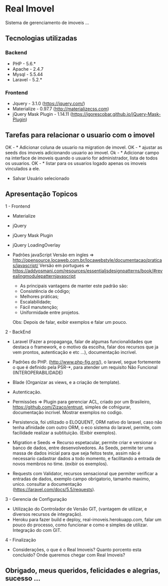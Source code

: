 # Real Imovel

Sistema de gerenciamento de imoveis ...

## Tecnologias utilizadas

### Backend
* PHP - 5.6.*
* Apache - 2.4.7
* Mysql - 5.5.44
* Laravel - 5.2.*

### Frontend
* Jquery - 3.1.0 (https://jquery.com/)
* Materialize - 0.97.7 (http://materializecss.com)
* jQuery Mask Plugin - 1.14.11 (https://igorescobar.github.io/jQuery-Mask-Plugin)

## Tarefas para relacionar o usuario com o imovel

OK - * Adicionar coluna de usuario na migration de imovel.
OK - * ajustar as seeds dos imoveis adicionando usuario ao imovel.
Ok - * Adicionar campo na interface de imoveis quando o usuario for administrador, lista de todos os usuarios.
OK - * listar para os usuarios logado apenas os imoveis vinculados a ele.
* Salvar Usuário selecionado

## Apresentação Topicos

1 - Frontend
- Materialize
- jQuery
- jQuery Mask Plugin
- jQuery LoadingOverlay
- Padrões javaScript
    Versão em ingles => http://opensource.locaweb.com.br/locawebstyle/documentacao/praticas/javascript/
    Versão em portugues => https://addyosmani.com/resources/essentialjsdesignpatterns/book/#revealingmodulepatternjavascript

    * As principais vantagens de manter este padrão são:

    - Consistência de código;
    - Melhores práticas;
    - Escalabilidade;
    - Fácil manutenção;
    - Uniformidade entre projetos.

    Obs: Depois de falar, exibir exemplos e falar um pouco.


2 - BackEnd
- Laravel (Fazer a propaganga, falar de algumas funcionalidades que destaca o framework, e o motivo da escolha, falar dos recursos que ja vem prontos, autenticação e etc ...), documentação incrivel.

- Padrões do PHP. (http://www.php-fig.org/), o laravel, segue fortemente o que é definido pela PSR-*, para atender um requisito Não Funcional (INTEROPERABILIDADE)

- Blade (Organizar as views, e a criação de template).

- Autenticação.

- Permissões => Plugin para gerenciar ACL, criado por um Brasileiro, https://github.com/Zizaco/entrust, simples de cofnigurar, documentação incrivel. Mostrar exemplos no codigo.

- Persistencia, foi utilizado o ELOQUENT, ORM nativo do laravel, caso não tenha afinidade com outro ORM, o eco sistema do laravel, permite, com facilidade realizar a subtituição. (Exibir exemplos).

- Migration e Seeds => Recurso espetacular, permite criar e versionar o banco de dados, entre desenvolvedores. As Seeds, permite ter uma massa de dados inicial para que seja feitos teste, assim não é necessario cadastrar dados a todo momento, e facilitando a entrada de novos membros no time.
(exibir os exemplos).

- Requests com Validator, recursos sensacional que permiter verificar a entradas de dados, exemplo campo obrigatorio, tamanho maximo, unico. consultar a documentação (https://laravel.com/docs/5.5/requests).

3 - Gerencia de Configuração

- Utilização do Controlador de Versão GIT, (vantagem de utilizar, e diversos recursos de integração).
- Heroku para fazer build e deploy, real-imoveis.herokuapp.com, falar um pouco do processo, como funcionar e como e simples de utilizar. Integração do com GIT.

4 - Finalização
- Considerações, o que é o Real Imoveis? Quanto porcento esta concluido? Onde queremos chegar com Real Imoveis?


## Obrigado, meus queridos, felicidades e alegrias, sucesso ...



